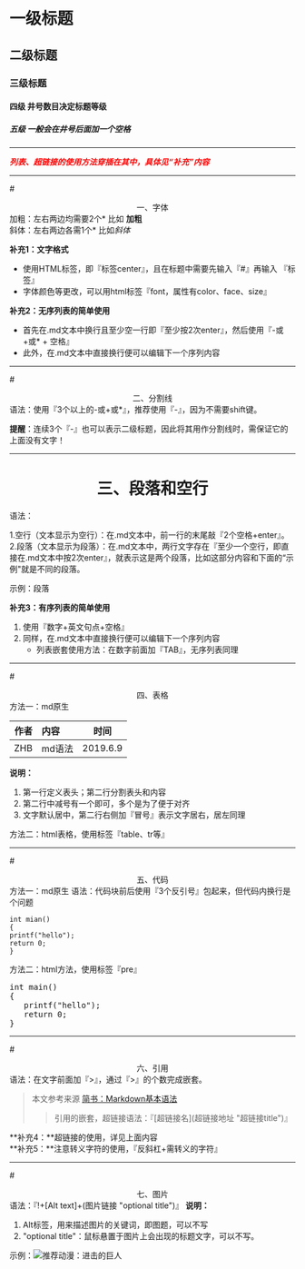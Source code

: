 # 一级标题
## 二级标题
### 三级标题
#### 四级 井号数目决定标题等级
##### 五级 一般会在井号后面加一个空格

------------------------------------------------------
<font color=red>***列表、超链接的使用方法穿插在其中，具体见“补充”内容***</font>

------------------------------------------------------
#<center>一、字体</center>
加粗：左右两边均需要2个* 比如 **加粗**  
斜体：左右两边各需1个* 比如*斜体*  

**补充1：文字格式**  

- 使用HTML标签，即『标签center』，且在标题中需要先输入『#』再输入 『标签』
- 字体颜色等更改，可以用html标签『font，属性有color、face、size』

**补充2：无序列表的简单使用**  
  
- 首先在.md文本中换行且至少空一行即『至少按2次enter』，然后使用『-或+或* + 空格』
- 此外，在.md文本中直接换行便可以编辑下一个序列内容  

------------------------------------------------------
#<center>二、分割线</center>
语法：使用『3个以上的-或+或*』，推荐使用『-』，因为不需要shift键。

**提醒**：连续3个『-』也可以表示二级标题，因此将其用作分割线时，需保证它的上面没有文字！

--------------------------------------------------------
# <center>三、段落和空行</center>
语法：

1.空行（文本显示为空行）：在.md文本中，前一行的末尾敲『2个空格+enter』。  
2.段落（文本显示为段落）：在.md文本中，两行文字存在『至少一个空行，即直接在.md文本中按2次enter』，就表示这是两个段落，比如这部分内容和下面的“示例"就是不同的段落。

示例：段落

**补充3：有序列表的简单使用**

1. 使用『数字+英文句点+空格』
2. 同样，在.md文本中直接换行便可以编辑下一个序列内容
	- 列表嵌套使用方法：在数字前面加『TAB』，无序列表同理

---------------------------------------------------------
#<center>四、表格</center>
方法一：md原生

|作者|内容|时间 
|--:|:-----|--- 
|ZHB|md语法|2019.6.9

**说明：**

1. 第一行定义表头；第二行分割表头和内容
2. 第二行中减号有一个即可，多个是为了便于对齐
3. 文字默认居中，第二行右侧加『冒号』表示文字居右，居左同理

方法二：html表格，使用标签『table、tr等』

---------------------------------------------------------
#<center>五、代码</center>
方法一：md原生
语法：代码块前后使用『3个反引号』包起来，但代码内换行是个问题

```
int mian()		
{  
printf("hello");  
return 0;  
}  

```  

方法二：html方法，使用标签『pre』 
<pre>
int main()
{
   printf("hello");
   return 0;
}
</pre>

--------------------------------------------------------
#<center>六、引用</center>
语法：在文字前面加『>』，通过『>』的个数完成嵌套。  
>本文参考来源 [简书：Markdown基本语法](https://www.jianshu.com/p/191d1e21f7ed)
>>引用的嵌套，超链接语法：『\[超链接名](超链接地址 "超链接title")』

**补充4：**超链接的使用，详见上面内容  
**补充5：**注意转义字符的使用，『反斜杠+需转义的字符』

--------------------------------------------------------
#<center>七、图片</center>
语法：『!+[Alt text]+(图片链接 "optional title")』
**说明：**

1. Alt标签，用来描述图片的关键词，即图题，可以不写
2. "optional title"：鼠标悬置于图片上会出现的标题文字，可以不写。

示例：![推荐动漫：进击的巨人](https://image.baidu.com/search/detail?ct=503316480&z=0&ipn=false&word=%E8%BF%9B%E5%87%BB%E7%9A%84%E5%B7%A8%E4%BA%BA%E6%A1%8C%E9%9D%A2%E5%A3%81%E7%BA%B8&step_word=&hs=0&pn=19&spn=0&di=60170&pi=0&rn=1&tn=baiduimagedetail&is=0%2C0&istype=0&ie=utf-8&oe=utf-8&in=&cl=2&lm=-1&st=-1&cs=1578613769%2C4122577840&os=150862521%2C691957327&simid=3276943202%2C4287889156&adpicid=0&lpn=0&ln=1854&fr=&fmq=1560079780304_R&fm=rs8&ic=undefined&s=undefined&hd=undefined&latest=undefined&copyright=undefined&se=&sme=&tab=0&width=undefined&height=undefined&face=undefined&ist=&jit=&cg=wallpaper&bdtype=0&oriquery=%E8%BF%9B%E5%87%BB%E7%9A%84%E5%B7%A8%E4%BA%BA%E7%AC%AC%E4%B8%89%E5%AD%A3%E5%A3%81%E7%BA%B8&objurl=http%3A%2F%2Fb-ssl.duitang.com%2Fuploads%2Fitem%2F201312%2F27%2F20131227143013_CikzU.jpeg&fromurl=ippr_z2C%24qAzdH3FAzdH3Fooo_z%26e3B17tpwg2_z%26e3Bv54AzdH3Fks52AzdH3F%3Ft1%3D8880d99b0&gsm=0&rpstart=0&rpnum=0&islist=&querylist=&force=undefined)
